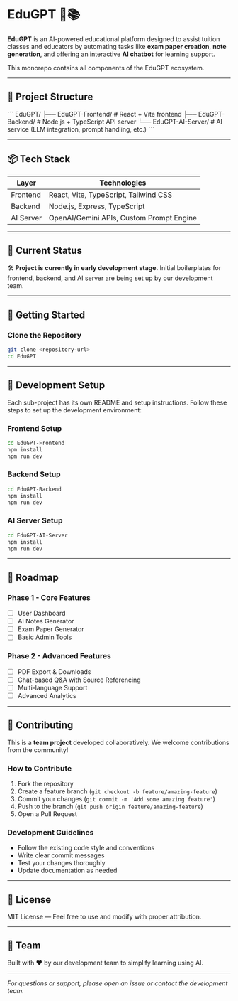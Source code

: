 # EduGPT 🧠📚

**EduGPT** is an AI-powered educational platform designed to assist tuition classes and educators by automating tasks like **exam paper creation**, **note generation**, and offering an interactive **AI chatbot** for learning support.

This monorepo contains all components of the EduGPT ecosystem.

---

## 🚀 Project Structure

\`\`\`
EduGPT/
├── EduGPT-Frontend/     # React + Vite frontend
├── EduGPT-Backend/      # Node.js + TypeScript API server
└── EduGPT-AI-Server/    # AI service (LLM integration, prompt handling, etc.)
\`\`\`

---

## 📦 Tech Stack

| Layer       | Technologies                                |
|-------------|---------------------------------------------|
| Frontend    | React, Vite, TypeScript, Tailwind CSS      |
| Backend     | Node.js, Express, TypeScript               |
| AI Server   | OpenAI/Gemini APIs, Custom Prompt Engine   |

---

## 📅 Current Status

🛠️ **Project is currently in early development stage.** Initial boilerplates for frontend, backend, and AI server are being set up by our development team.

---

## 📁 Getting Started

### Clone the Repository

```bash
git clone <repository-url>
cd EduGPT
```

---

## 🔧 Development Setup

Each sub-project has its own README and setup instructions. Follow these steps to set up the development environment:

### Frontend Setup
```bash
cd EduGPT-Frontend
npm install
npm run dev
```

### Backend Setup
```bash
cd EduGPT-Backend
npm install
npm run dev
```

### AI Server Setup
```bash
cd EduGPT-AI-Server
npm install
npm run dev
```

---

## 📌 Roadmap

### Phase 1 - Core Features
- [ ] User Dashboard
- [ ] AI Notes Generator
- [ ] Exam Paper Generator
- [ ] Basic Admin Tools

### Phase 2 - Advanced Features
- [ ] PDF Export & Downloads
- [ ] Chat-based Q&A with Source Referencing
- [ ] Multi-language Support
- [ ] Advanced Analytics

---

## 🤝 Contributing

This is a **team project** developed collaboratively. We welcome contributions from the community!

### How to Contribute
1. Fork the repository
2. Create a feature branch (`git checkout -b feature/amazing-feature`)
3. Commit your changes (`git commit -m 'Add some amazing feature'`)
4. Push to the branch (`git push origin feature/amazing-feature`)
5. Open a Pull Request

### Development Guidelines
- Follow the existing code style and conventions
- Write clear commit messages
- Test your changes thoroughly
- Update documentation as needed

---

## 📜 License

MIT License — Feel free to use and modify with proper attribution.

---

## 👥 Team

Built with ❤️ by our development team to simplify learning using AI.

---

*For questions or support, please open an issue or contact the development team.*
